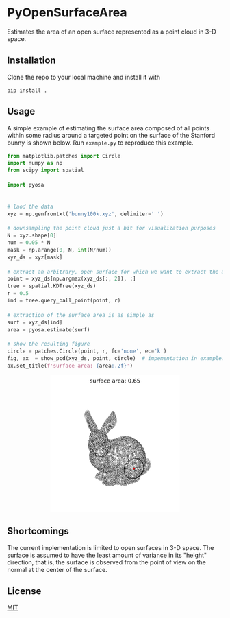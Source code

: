 # PyOpenSurfaceArea

Estimates the area of an open surface represented as a point cloud in 3-D space.

## Installation

Clone the repo to your local machine and install it with
```shell
pip install .
```

## Usage

A simple example of estimating the surface area composed of all points within some radius around a targeted point on the surface of the Stanford bunny is shown below. Run `example.py` to reproduce this example.

```python
from matplotlib.patches import Circle
import numpy as np
from scipy import spatial

import pyosa


# laod the data
xyz = np.genfromtxt('bunny100k.xyz', delimiter=' ')
    
# downsampling the point cloud just a bit for visualization purposes
N = xyz.shape[0]
num = 0.05 * N
mask = np.arange(0, N, int(N/num))
xyz_ds = xyz[mask]
    
# extract an arbitrary, open surface for which we want to extract the area
point = xyz_ds[np.argmax(xyz_ds[:, 2]), :]
tree = spatial.KDTree(xyz_ds)
r = 0.5
ind = tree.query_ball_point(point, r)

# extraction of the surface area is as simple as
surf = xyz_ds[ind]
area = pyosa.estimate(surf)

# show the resulting figure
circle = patches.Circle(point, r, fc='none', ec='k')
fig, ax  = show_pcd(xyz_ds, point, circle)  # impementation in example.py
ax.set_title(f'surface area: {area:.2f}')
```

<p align="center"><img src="bunny.png" width="60%"></p>

## Shortcomings

The current implementation is limited to open surfaces in 3-D space. The surface is assumed to have the least amount of variance in its "height" direction, that is, the surface is observed from the point of view on the normal at the center of the surface.

## License
[MIT](https://github.com/akapet00/pyosa/blob/main/LICENSE)